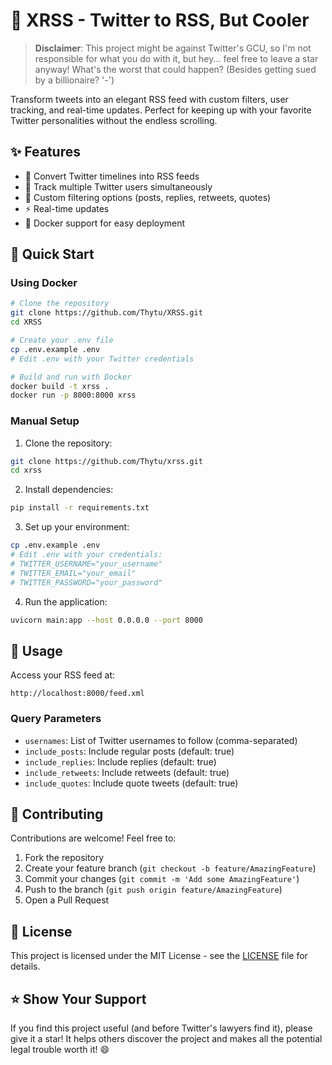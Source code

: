 # 🌟 XRSS - Twitter to RSS, But Cooler

> **Disclaimer**: This project might be against Twitter's GCU, so I'm not responsible for what you do with it, but hey... feel free to leave a star anyway! What's the worst that could happen? (Besides getting sued by a billionaire? '-')

Transform tweets into an elegant RSS feed with custom filters, user tracking, and real-time updates. Perfect for keeping up with your favorite Twitter personalities without the endless scrolling.

## ✨ Features

- 🔄 Convert Twitter timelines into RSS feeds
- 👥 Track multiple Twitter users simultaneously
- 🎯 Custom filtering options (posts, replies, retweets, quotes)
- ⚡ Real-time updates
- 🐳 Docker support for easy deployment

## 🚀 Quick Start

### Using Docker

```bash
# Clone the repository
git clone https://github.com/Thytu/XRSS.git
cd XRSS

# Create your .env file
cp .env.example .env
# Edit .env with your Twitter credentials

# Build and run with Docker
docker build -t xrss .
docker run -p 8000:8000 xrss
```

### Manual Setup

1. Clone the repository:
```bash
git clone https://github.com/Thytu/xrss.git
cd xrss
```

2. Install dependencies:
```bash
pip install -r requirements.txt
```

3. Set up your environment:
```bash
cp .env.example .env
# Edit .env with your credentials:
# TWITTER_USERNAME="your_username"
# TWITTER_EMAIL="your_email"
# TWITTER_PASSWORD="your_password"
```

4. Run the application:
```bash
uvicorn main:app --host 0.0.0.0 --port 8000
```

## 🔧 Usage

Access your RSS feed at:
```
http://localhost:8000/feed.xml
```

### Query Parameters

- `usernames`: List of Twitter usernames to follow (comma-separated)
- `include_posts`: Include regular posts (default: true)
- `include_replies`: Include replies (default: true)
- `include_retweets`: Include retweets (default: true)
- `include_quotes`: Include quote tweets (default: true)

## 🤝 Contributing

Contributions are welcome! Feel free to:

1. Fork the repository
2. Create your feature branch (`git checkout -b feature/AmazingFeature`)
3. Commit your changes (`git commit -m 'Add some AmazingFeature'`)
4. Push to the branch (`git push origin feature/AmazingFeature`)
5. Open a Pull Request

## 📝 License

This project is licensed under the MIT License - see the [LICENSE](LICENSE) file for details.

## ⭐ Show Your Support

If you find this project useful (and before Twitter's lawyers find it), please give it a star! It helps others discover the project and makes all the potential legal trouble worth it! 😄
